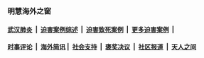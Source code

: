 
### 明慧海外之窗

####  [武汉肺炎](indexes/365.md?t=06300601) &nbsp;|&nbsp;  [迫害案例综述](indexes/328.md?t=06300601) &nbsp;|&nbsp; [迫害致死案例](indexes/277.md?t=06300601)  &nbsp;|&nbsp; [更多迫害案例](indexes/81.md?t=06300601)  &nbsp;|&nbsp; 
####  [时事评论](indexes/19.md?t=06300601) &nbsp;|&nbsp; [海外简讯](indexes/245.md?t=06300601)&nbsp;|&nbsp;  [社会支持](indexes/140.md?t=06300601) &nbsp;|&nbsp; [褒奖决议](indexes/282.md?t=06300601) &nbsp;|&nbsp; [社区报道](indexes/91.md?t=06300601)  &nbsp;|&nbsp; [天人之间](indexes/78.md?t=06300601) 

